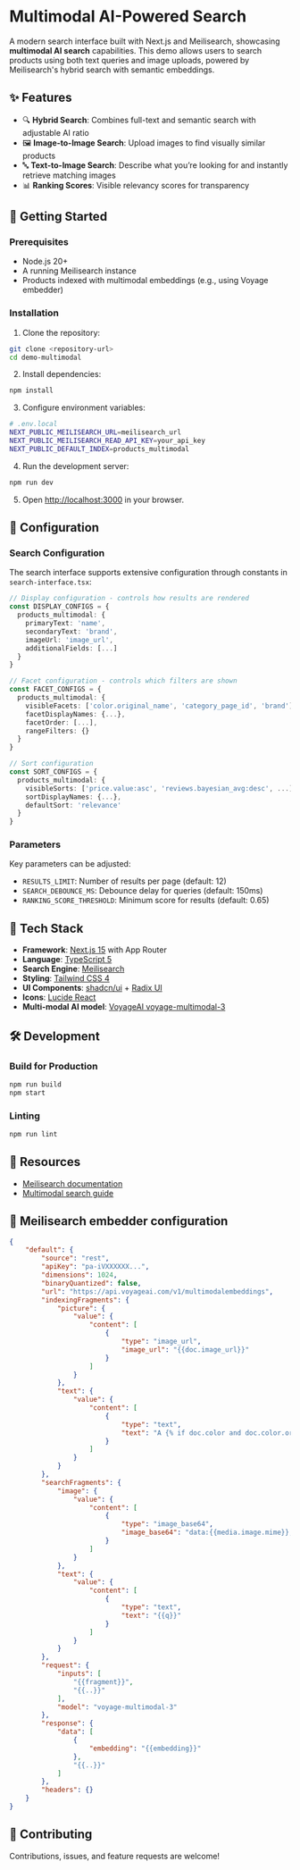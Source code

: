 # Multimodal AI-Powered Search

A modern search interface built with Next.js and Meilisearch, showcasing **multimodal AI search** capabilities. This demo allows users to search products using both text queries and image uploads, powered by Meilisearch's hybrid search with semantic embeddings.

## ✨ Features

- 🔍 **Hybrid Search**: Combines full-text and semantic search with adjustable AI ratio
- 🖼️ **Image-to-Image Search**: Upload images to find visually similar products
- 🔤 **Text-to-Image Search**: Describe what you’re looking for and instantly retrieve matching images
- 📊 **Ranking Scores**: Visible relevancy scores for transparency

## 🚀 Getting Started

### Prerequisites

- Node.js 20+
- A running Meilisearch instance
- Products indexed with multimodal embeddings (e.g., using Voyage embedder)

### Installation

1. Clone the repository:
```bash
git clone <repository-url>
cd demo-multimodal
```

2. Install dependencies:
```bash
npm install
```

3. Configure environment variables:
```bash
# .env.local
NEXT_PUBLIC_MEILISEARCH_URL=meilisearch_url
NEXT_PUBLIC_MEILISEARCH_READ_API_KEY=your_api_key
NEXT_PUBLIC_DEFAULT_INDEX=products_multimodal
```

4. Run the development server:
```bash
npm run dev
```

5. Open [http://localhost:3000](http://localhost:3000) in your browser.

## 🔧 Configuration

### Search Configuration

The search interface supports extensive configuration through constants in `search-interface.tsx`:

```typescript
// Display configuration - controls how results are rendered
const DISPLAY_CONFIGS = {
  products_multimodal: {
    primaryText: 'name',
    secondaryText: 'brand',
    imageUrl: 'image_url',
    additionalFields: [...]
  }
}

// Facet configuration - controls which filters are shown
const FACET_CONFIGS = {
  products_multimodal: {
    visibleFacets: ['color.original_name', 'category_page_id', 'brand'],
    facetDisplayNames: {...},
    facetOrder: [...],
    rangeFilters: {}
  }
}

// Sort configuration
const SORT_CONFIGS = {
  products_multimodal: {
    visibleSorts: ['price.value:asc', 'reviews.bayesian_avg:desc', ...],
    sortDisplayNames: {...},
    defaultSort: 'relevance'
  }
}
```

### Parameters

Key parameters can be adjusted:

- `RESULTS_LIMIT`: Number of results per page (default: 12)
- `SEARCH_DEBOUNCE_MS`: Debounce delay for queries (default: 150ms)
- `RANKING_SCORE_THRESHOLD`: Minimum score for results (default: 0.65)

## 🎨 Tech Stack

- **Framework**: [Next.js 15](https://nextjs.org/) with App Router
- **Language**: [TypeScript 5](https://www.typescriptlang.org/)
- **Search Engine**: [Meilisearch](https://www.meilisearch.com/)
- **Styling**: [Tailwind CSS 4](https://tailwindcss.com/)
- **UI Components**: [shadcn/ui](https://ui.shadcn.com/) + [Radix UI](https://www.radix-ui.com/)
- **Icons**: [Lucide React](https://lucide.dev/)
- **Multi-modal AI model**: [VoyageAI voyage-multimodal-3](https://docs.voyageai.com/docs/multimodal-embeddings)


## 🛠️ Development

### Build for Production
```bash
npm run build
npm start
```

### Linting
```bash
npm run lint
```

## 🔗 Resources

- [Meilisearch documentation](https://www.meilisearch.com/docs)
- [Multimodal search guide](https://www.meilisearch.com/docs/learn/ai_powered_search/image_search_with_multimodal_embeddings)

## 🤖 Meilisearch embedder configuration
```json
{
    "default": {
        "source": "rest",
        "apiKey": "pa-iVXXXXXX...",
        "dimensions": 1024,
        "binaryQuantized": false,
        "url": "https://api.voyageai.com/v1/multimodalembeddings",
        "indexingFragments": {
            "picture": {
                "value": {
                    "content": [
                        {
                            "type": "image_url",
                            "image_url": "{{doc.image_url}}"
                        }
                    ]
                }
            },
            "text": {
                "value": {
                    "content": [
                        {
                            "type": "text",
                            "text": "A {% if doc.color and doc.color.original_name %} {{ doc.color.original_name }}{% endif %} {%- if doc.product_type %} {{ doc.product_type }}{% else %} product{% endif %} {% if doc.brand %}by {{ doc.brand }}{% endif %} {% if doc.name %}called {{ doc.name }}{% endif %} {% if doc.gender %}for {{ doc.gender }}{% endif %}. {%- if doc.description and doc.description != \"\" %}. {{ doc.description }}{% endif %}."
                        }
                    ]
                }
            }
        },
        "searchFragments": {
            "image": {
                "value": {
                    "content": [
                        {
                            "type": "image_base64",
                            "image_base64": "data:{{media.image.mime}};base64,{{media.image.data}}"
                        }
                    ]
                }
            },
            "text": {
                "value": {
                    "content": [
                        {
                            "type": "text",
                            "text": "{{q}}"
                        }
                    ]
                }
            }
        },
        "request": {
            "inputs": [
                "{{fragment}}",
                "{{..}}"
            ],
            "model": "voyage-multimodal-3"
        },
        "response": {
            "data": [
                {
                    "embedding": "{{embedding}}"
                },
                "{{..}}"
            ]
        },
        "headers": {}
    }
}
```

## 🤝 Contributing

Contributions, issues, and feature requests are welcome!